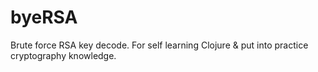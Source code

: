 # byeRSA

Brute force RSA key decode. For self learning Clojure & put into practice cryptography knowledge.
